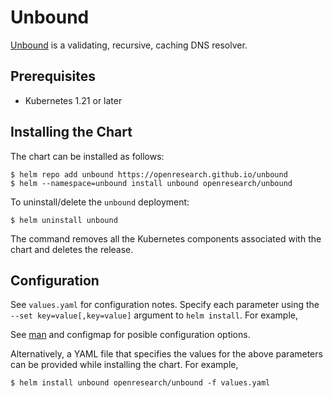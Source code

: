# Unbound 

[Unbound](https://www.nlnetlabs.nl/projects/unbound/about/) is a validating, recursive, caching DNS resolver. 


## Prerequisites

-	Kubernetes 1.21 or later

## Installing the Chart

The chart can be installed as follows:

```console
$ helm repo add unbound https://openresearch.github.io/unbound
$ helm --namespace=unbound install unbound openresearch/unbound
```

To uninstall/delete the `unbound` deployment:

```console
$ helm uninstall unbound
```
The command removes all the Kubernetes components associated with the chart and deletes the release.

## Configuration

See `values.yaml` for configuration notes. Specify each parameter using the `--set key=value[,key=value]` argument to `helm install`. For example,

See [man](https://www.nlnetlabs.nl/documentation/unbound/unbound.conf/) and configmap for posible configuration options.

Alternatively, a YAML file that specifies the values for the above parameters can be provided while installing the chart. For example,

```console
$ helm install unbound openresearch/unbound -f values.yaml
```
